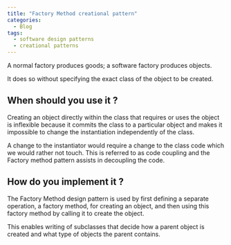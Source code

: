 ```yaml
---
title: "Factory Method creational pattern"
categories:
  - Blog
tags:
  - software design patterns
  - creational patterns
---
```


A normal factory produces goods; a software factory produces objects. 

It does so without specifying the exact class of the object to be created. 


<h2>When should you use it ? </h2>

Creating an object directly within the class that requires or uses the object is inflexible because it commits the class to a particular object and makes it impossible to change the instantiation independently of the class. 

A change to the instantiator would require a change to the class code which we would rather not touch. This is referred to as code coupling and the Factory method pattern assists in decoupling the code. 


<h2> How do you implement it ? </h2>

The Factory Method design pattern is used by first defining a separate operation, a factory method, for creating an object, and then using this factory method by calling it to create the object. 

This enables writing of subclasses that decide how a parent object is created and what type of objects the parent contains.